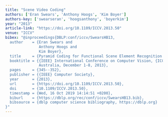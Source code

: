 ```yaml
---
title: "Scene Video Coding"
authors: ['Eran Swears', 'Anthony Hoogs', 'Kim Boyer']
authors-key: ['swearseran', 'hoogsanthony', 'boyerkim']
year: "2013"
article-link: "https://doi.org/10.1109/ICCV.2013.50"
venue: "ICCV"
bibex: "@inproceedings{DBLP:conf/iccv/SwearsHB13,
  author    = {Eran Swears and
               Anthony Hoogs and
               Kim Boyer},
  title     = {Pyramid Coding for Functional Scene Element Recognition in Video Scenes},
  booktitle = {{IEEE} International Conference on Computer Vision, {ICCV} 2013, Sydney,
               Australia, December 1-8, 2013},
  pages     = {345--352},
  publisher = {{IEEE} Computer Society},
  year      = {2013},
  url       = {https://doi.org/10.1109/ICCV.2013.50},
  doi       = {10.1109/ICCV.2013.50},
  timestamp = {Wed, 16 Oct 2019 14:14:51 +0200},
  biburl    = {https://dblp.org/rec/conf/iccv/SwearsHB13.bib},
  bibsource = {dblp computer science bibliography, https://dblp.org}
}"
---
```

